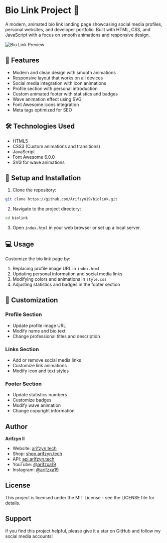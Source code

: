 # Bio Link Project 🔗

A modern, animated bio link landing page showcasing social media profiles, personal websites, and developer portfolio. Built with HTML, CSS, and JavaScript with a focus on smooth animations and responsive design.

![Bio Link Preview](https://cdn.arifzyn.tech/f/la7464cv.jpg)

## 🌟 Features

- Modern and clean design with smooth animations
- Responsive layout that works on all devices
- Social media integration with icon animations
- Profile section with personal introduction
- Custom animated footer with statistics and badges
- Wave animation effect using SVG
- Font Awesome icons integration
- Meta tags optimized for SEO

## 🛠️ Technologies Used

- HTML5
- CSS3 (Custom animations and transitions)
- JavaScript
- Font Awesome 6.0.0
- SVG for wave animations

## 🚀 Setup and Installation

1. Clone the repository:
```bash
git clone https://github.com/Arifzyn19/biolink.git
```

2. Navigate to the project directory:
```bash
cd biolink
```

3. Open `index.html` in your web browser or set up a local server.

## 💻 Usage

Customize the bio link page by:

1. Replacing profile image URL in `index.html`
2. Updating personal information and social media links
3. Modifying colors and animations in `style.css`
4. Adjusting statistics and badges in the footer section

## 🎨 Customization

### Profile Section
- Update profile image URL
- Modify name and bio text
- Change professional titles and description

### Links Section
- Add or remove social media links
- Customize link animations
- Modify icon and text styles

### Footer Section
- Update statistics numbers
- Customize badges
- Modify wave animation
- Change copyright information

## Author

**Arifzyn ll**
- Website: [arifzyn.tech](https://arifzyn.tech)
- Shop: [shop.arifzyn.tech](https://shop.arifzyn.tech)
- API: [api.arifzyn.tech](https://api.arifzyn.tech)
- YouTube: [@arifzxa19](https://youtube.com/@arifzxa19)
- Instagram: [@arifzxa19](https://instagram.com/@arifzxa19)

## License

This project is licensed under the MIT License - see the LICENSE file for details.

## Support

If you find this project helpful, please give it a star on GitHub and follow my social media accounts!